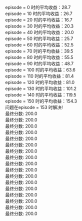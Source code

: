 episode = 0 时的平均收益：28.7<br/>
episode = 10 时的平均收益：26.7<br/>
episode = 20 时的平均收益：16.7<br/>
episode = 30 时的平均收益：20.3<br/>
episode = 40 时的平均收益：20.0<br/>
episode = 50 时的平均收益：25.7<br/>
episode = 60 时的平均收益：52.5<br/>
episode = 70 时的平均收益：39.5<br/>
episode = 80 时的平均收益：55.5<br/>
episode = 90 时的平均收益：48.7<br/>
episode = 100 时的平均收益：63.6<br/>
episode = 110 时的平均收益：81.4<br/>
episode = 120 时的平均收益：81.0<br/>
episode = 130 时的平均收益：101.2<br/>
episode = 140 时的平均收益：119.5<br/>
episode = 150 时的平均收益：154.3<br/>
问题在episode = 153 时解决!<br/>
最终分数: 200.0<br/>
最终分数: 200.0<br/>
最终分数: 200.0<br/>
最终分数: 200.0<br/>
最终分数: 200.0<br/>
最终分数: 200.0<br/>
最终分数: 200.0<br/>
最终分数: 200.0<br/>
最终分数: 200.0<br/>
最终分数: 200.0<br/>
最终分数: 200.0<br/>
最终分数: 200.0<br/>
最终分数: 200.0<br/>
最终分数: 200.0<br/>
最终分数: 200.0<br/>
最终分数: 200.0<br/>
最终分数: 200.0<br/>
